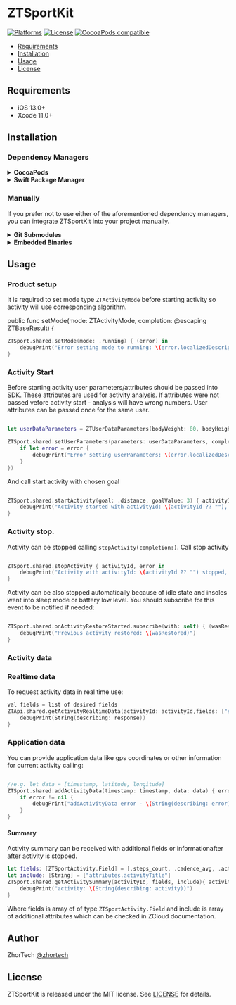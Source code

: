 # ZTSportKit

[![Platforms](https://img.shields.io/cocoapods/p/ZTSportKit.svg)](https://cocoapods.org/pods/ZTSportKit)
[![License](https://img.shields.io/cocoapods/l/ZTSportKit)](https://raw.githubusercontent.com/zhortech/ztsportkit-ios-sdk/main/LICENSE)
[![CocoaPods compatible](https://img.shields.io/cocoapods/v/ZTSportKit.svg)](https://cocoapods.org/pods/ZTSportKit)

- [Requirements](#requirements)
- [Installation](#installation)
- [Usage](#usage)
- [License](#license)

## Requirements

- iOS 13.0+
- Xcode 11.0+

## Installation

### Dependency Managers
<details>
  <summary><strong>CocoaPods</strong></summary>

[CocoaPods](http://cocoapods.org) is a dependency manager for Cocoa projects. You can install it with the following command:

```bash
$ gem install cocoapods
```

To integrate ZTSportKit into your Xcode project using CocoaPods, specify it in your `Podfile`:

```ruby
source 'https://github.com/CocoaPods/Specs.git'
platform :ios, '13.0'
use_frameworks!

pod 'ZTSportKit', :git => "https://github.com/zhortech/ztsportkit-ios-sdk.git"
```
Please add post install script at the end of `Podfile` if there is problem to use  library:

```ruby
post_install do |installer|
    installer.pods_project.targets.each do |target|
      target.build_configurations.each do |config|
        config.build_settings['BUILD_LIBRARY_FOR_DISTRIBUTION'] = 'YES'
      end
    end
  end
```

Then, run the following command:

```bash
$ pod install
```

</details>

<details>
  <summary><strong>Swift Package Manager</strong></summary>

To use ZTSportKit as a [Swift Package Manager](https://swift.org/package-manager/) package just add the following in your Package.swift file.

``` swift
// swift-tools-version:5.3

import PackageDescription

let package = Package(
    name: "ZTSportKit",
    dependencies: [
        .package(url: "https://github.com/zhortech/ztsportkit-ios-sdk.git", .upToNextMajor(from: "0.0.1"))
    ],
    targets: [
        .target(name: "ZTSportKit", dependencies: ["ZTSportKit"])
    ]
)
```
</details>

### Manually

If you prefer not to use either of the aforementioned dependency managers, you can integrate ZTSportKit into your project manually.

<details>
  <summary><strong>Git Submodules</strong></summary><p>

- Open up Terminal, `cd` into your top-level project directory, and run the following command "if" your project is not initialized as a git repository:

```bash
$ git init
```

- Add ZTSportKit as a git [submodule](http://git-scm.com/docs/git-submodule) by running the following command:

```bash
$ git submodule add https://github.com/zhortech/ztsportkit-ios-sdk.git
$ git submodule update --init --recursive
```

- Open the new `ZTSportKit` folder, and drag the `ZTSportKit.xcodeproj` into the Project Navigator of your application's Xcode project.

    > It should appear nested underneath your application's blue project icon. Whether it is above or below all the other Xcode groups does not matter.

- Select the `ZTSportKit.xcodeproj` in the Project Navigator and verify the deployment target matches that of your application target.
- Next, select your application project in the Project Navigator (blue project icon) to navigate to the target configuration window and select the application target under the "Targets" heading in the sidebar.
- In the tab bar at the top of that window, open the "General" panel.
- Click on the `+` button under the "Embedded Binaries" section.
- You will see two different `ZTSportKit.xcodeproj` folders each with two different versions of the `ZTSportKit.framework` nested inside a `Products` folder.

    > It does not matter which `Products` folder you choose from.

- Select the `ZTSportKit.framework`.

- And that's it!

> The `ZTSportKit.framework` is automagically added as a target dependency, linked framework and embedded framework in a copy files build phase which is all you need to build on the simulator and a device.

</p></details>

<details>
  <summary><strong>Embedded Binaries</strong></summary><p>

- Download the latest release from https://github.com/zhortech/ztsportkit-ios-sdk/releases
- Next, select your application project in the Project Navigator (blue project icon) to navigate to the target configuration window and select the application target under the "Targets" heading in the sidebar.
- In the tab bar at the top of that window, open the "General" panel.
- Click on the `+` button under the "Embedded Binaries" section.
- Add the downloaded `ZTSportKit.framework`.
- And that's it!

</p></details>

## Usage

### Product setup
It is required to set mode type `ZTActivityMode` before starting activity so activity will use corresponding algorithm.

public func setMode(mode: ZTActivityMode, completion: @escaping ZTBaseResult) {

```swift
ZTSport.shared.setMode(mode: .running) { (error) in
    debugPrint("Error setting mode to running: \(error.localizedDescription)")
}
```

### Activity Start

Before starting activity user parameters/attributes should be passed into SDK. These attributes are used for activity analysis. If attributes were not passed vefore activity start - analysis will have wrong numbers. User attributes can be passed once for the same user.
```swift

let userDataParameters = ZTUserDataParameters(bodyWeight: 80, bodyHeight: 185, shoeSize: 44)

ZTSport.shared.setUserParameters(parameters: userDataParameters, completion: { (error) in
    if let error = error {
        debugPrint("Error setting userParameters: \(error.localizedDescription)")
    }
})
```
And call start activity with chosen goal
```swift

ZTSport.shared.startActivity(goal: .distance, goalValue: 3) { activityId, error in
    debugPrint("Activity started with activityId: \(activityId ?? ""), error: \(error?.localizedDescription ?? "")")
}
```

### Activity stop. 
Activity can be stopped calling `stopActivity(completion:)`. 
Call stop activity
```swift

ZTSport.shared.stopActivity { activityId, error in
    debugPrint("Activity with activityId: \(activityId ?? "") stopped, error: \(error?.localizedDescription ?? "")")
}
```
Activity can be also stopped automatically because of idle state and insoles went into sleep mode or battery low level. 
You should subscribe for this event to be notified if needed:
```swift

ZTSport.shared.onActivityRestoreStarted.subscribe(with: self) { (wasRestored) in
    debugPrint("Previous activity restored: \(wasRestored)")
}
```
### Activity data

### Realtime data
To request activity data in real time use:
```swift
val fields = list of desired fields
ZTApi.shared.getActivityRealtimeData(activityId: activityId,fields: ["steps_count, "cadence_avg", "activity_time"]) { response, error in
    debugPrint(String(describing: response))
}
```

### Application data
You can provide application data like gps coordinates or other information for current activity calling:
```swift

//e.g. let data = [timestamp, latitude, longitude]
ZTSport.shared.addActivityData(timestamp: timestamp, data: data) { error in
    if error != nil {
        debugPrint("addActivityData error - \(String(describing: error))")
    }
}
```


#### Summary
Activity summary can be received with additional fields or informationafter after activity is stopped. 

```swift
let fields: [ZTSportActivity.Field] = [.steps_count, .cadence_avg, .activity_time]
let include: [String] = ["attributes.activityTitle"]
ZTSport.shared.getActivitySummary(activityId, fields, include){ activity, error in
    debugPrint("activity: \(String(describing: activity))")
}
```
Where fields is array of of type `ZTSportActivity.Field` and include is array of additional attributes which can be checked in ZCloud documentation.

## Author

ZhorTech [@zhortech](https://twitter.com/zhortech)

## License

ZTSportKit is released under the MIT license. See [LICENSE](https://github.com/zhortech/ztsportkit-ios-sdk.git/blob/master/LICENSE) for details.
